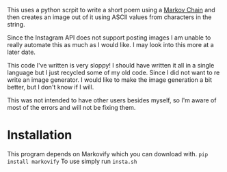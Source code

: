 This uses a python scrpit to write a short poem using a [Markov Chain](https://en.wikipedia.org/wiki/Markov_chain) and then creates an image out of it using ASCII values from characters in the string.

Since the Instagram API does not support posting images I am unable to really automate this as much as I would like. I may look into this more at a later date.

This code I've written is very sloppy!
I should have written it all in a single language but I just recycled some of my old code. Since I did not want to re write an image generator. I would like to make the image generation a bit better, but I don't know if I will.

This was not intended to have other users besides myself, so I'm aware of most of the errors and will not be fixing them.

# Installation
This program depends on Markovify which you can download with.
```pip install markovify```
To use simply run ```insta.sh```
